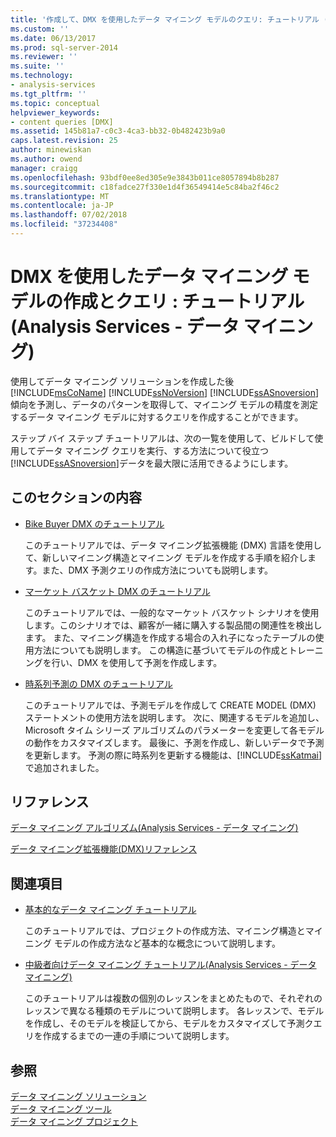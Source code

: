 ```yaml
---
title: '作成して、DMX を使用したデータ マイニング モデルのクエリ: チュートリアル (Analysis Services - データ マイニング) |Microsoft Docs'
ms.custom: ''
ms.date: 06/13/2017
ms.prod: sql-server-2014
ms.reviewer: ''
ms.suite: ''
ms.technology:
- analysis-services
ms.tgt_pltfrm: ''
ms.topic: conceptual
helpviewer_keywords:
- content queries [DMX]
ms.assetid: 145b81a7-c0c3-4ca3-bb32-0b482423b9a0
caps.latest.revision: 25
author: minewiskan
ms.author: owend
manager: craigg
ms.openlocfilehash: 93bdf0ee8ed305e9e3843b011ce8057894b8b287
ms.sourcegitcommit: c18fadce27f330e1d4f36549414e5c84ba2f46c2
ms.translationtype: MT
ms.contentlocale: ja-JP
ms.lasthandoff: 07/02/2018
ms.locfileid: "37234408"
---
```

# <a name="creating-and-querying-data-mining-models-with-dmx-tutorials-analysis-services---data-mining"></a>DMX を使用したデータ マイニング モデルの作成とクエリ : チュートリアル (Analysis Services - データ マイニング)
  使用してデータ マイニング ソリューションを作成した後[!INCLUDE[msCoName](../includes/msconame-md.md)] [!INCLUDE[ssNoVersion](../includes/ssnoversion-md.md)] [!INCLUDE[ssASnoversion](../includes/ssasnoversion-md.md)]傾向を予測し、データのパターンを取得して、マイニング モデルの精度を測定するデータ マイニング モデルに対するクエリを作成することができます。  
  
 ステップ バイ ステップ チュートリアルは、次の一覧を使用して、ビルドして使用してデータ マイニング クエリを実行、する方法について役立つ[!INCLUDE[ssASnoversion](../includes/ssasnoversion-md.md)]データを最大限に活用できるようにします。  
  
## <a name="in-this-section"></a>このセクションの内容  
  
-   [Bike Buyer DMX のチュートリアル](../../2014/tutorials/bike-buyer-dmx-tutorial.md)  
  
     このチュートリアルでは、データ マイニング拡張機能 (DMX) 言語を使用して、新しいマイニング構造とマイニング モデルを作成する手順を紹介します。また、DMX 予測クエリの作成方法についても説明します。  
  
-   [マーケット バスケット DMX のチュートリアル](../../2014/tutorials/market-basket-dmx-tutorial.md)  
  
     このチュートリアルでは、一般的なマーケット バスケット シナリオを使用します。このシナリオでは、顧客が一緒に購入する製品間の関連性を検出します。 また、マイニング構造を作成する場合の入れ子になったテーブルの使用方法についても説明します。 この構造に基づいてモデルの作成とトレーニングを行い、DMX を使用して予測を作成します。  
  
-   [時系列予測の DMX のチュートリアル](../../2014/tutorials/time-series-prediction-dmx-tutorial.md)  
  
     このチュートリアルでは、予測モデルを作成して CREATE MODEL (DMX) ステートメントの使用方法を説明します。 次に、関連するモデルを追加し、Microsoft タイム シリーズ アルゴリズムのパラメーターを変更して各モデルの動作をカスタマイズします。 最後に、予測を作成し、新しいデータで予測を更新します。 予測の際に時系列を更新する機能は、[!INCLUDE[ssKatmai](../includes/sskatmai-md.md)] で追加されました。  
  
## <a name="reference"></a>リファレンス  
 [データ マイニング アルゴリズム&#40;Analysis Services - データ マイニング&#41;](../../2014/analysis-services/data-mining/data-mining-algorithms-analysis-services-data-mining.md)  
  
 [データ マイニング拡張機能&#40;DMX&#41;リファレンス](/sql/dmx/data-mining-extensions-dmx-reference)  
  
## <a name="related-sections"></a>関連項目  
  
-   [基本的なデータ マイニング チュートリアル](../../2014/tutorials/basic-data-mining-tutorial.md)  
  
     このチュートリアルでは、プロジェクトの作成方法、マイニング構造とマイニング モデルの作成方法など基本的な概念について説明します。  
  
-   [中級者向けデータ マイニング チュートリアル&#40;Analysis Services - データ マイニング&#41;](../../2014/tutorials/intermediate-data-mining-tutorial-analysis-services-data-mining.md)  
  
     このチュートリアルは複数の個別のレッスンをまとめたもので、それぞれのレッスンで異なる種類のモデルについて説明します。 各レッスンで、モデルを作成し、そのモデルを検証してから、モデルをカスタマイズして予測クエリを作成するまでの一連の手順について説明します。  
  
## <a name="see-also"></a>参照  
 [データ マイニング ソリューション](../../2014/analysis-services/data-mining/data-mining-solutions.md)   
 [データ マイニング ツール](../../2014/analysis-services/data-mining/data-mining-tools.md)   
 [データ マイニング プロジェクト](../../2014/analysis-services/data-mining/data-mining-projects.md)  
  
  
